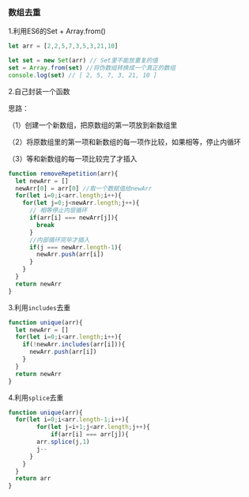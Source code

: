 ### 数组去重

1.利用ES6的Set + Array.from()

```javascript
let arr = [2,2,5,7,3,5,3,21,10]

let set = new Set(arr) // Set里不能放重复的值
set = Array.from(set) //将伪数组转换成一个真正的数组
console.log(set) // [ 2, 5, 7, 3, 21, 10 ]
```

2.自己封装一个函数

思路：

（1）创建一个新数组，把原数组的第一项放到新数组里

（2）将原数组里的第一项和新数组的每一项作比较，如果相等，停止内循环

（3）等和新数组的每一项比较完了才插入

```javascript
function removeRepetition(arr){
  let newArr = []
  newArr[0] = arr[0] //取一个数赋值给newArr
  for(let i=0;i<arr.length;i++){
    for(let j=0;j<newArr.length;j++){
      // 相等停止内层循环
      if(arr[i] === newArr[j]){
        break
      }
      //内部循环完毕才插入
      if(j === newArr.length-1){
        newArr.push(arr[i])
      }
    }
  }
  return newArr
}
```

3.利用`includes`去重

```javascript
function unique(arr){
  let newArr = []
  for(let i=0;i<arr.length;i++){
    if(!newArr.includes(arr[i])){
      newArr.push(arr[i])
    }
  }
  return newArr
}
```

4.利用`splice`去重

```javascript
function unique(arr){
  for(let i=0;i<arr.length-1;i++){
		for(let j=i+1;j<arr.length;j++){
			if(arr[i] === arr[j]){
        arr.splice(j,1)
        j--
      }
    }
  }
  return arr
}
```

